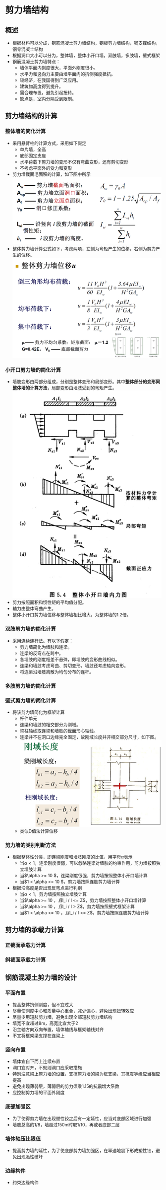 # 剪力墙结构
## 概述
* 根据材料可以分成，钢筋混凝土剪力墙结构，钢板剪力墙结构，钢支撑结构，钢骨混凝土结构
* 根据洞口大小可以分为，整体墙，整体小开口墙，双肢墙，多肢墙，壁式框架
* 钢筋混凝土剪力墙特点：
  * 墙体平面内刚度很大，平面外刚度很小。
  * 水平力和竖向力主要由墙平面内的抗侧强度抵抗。
  * 较经济，在我国得到广泛应用。
  * 建筑物高度得到提升。
  * 需合理布置，避免引起扭转。
  * 缺点是，室内分隔受到限制。
## 剪力墙结构的计算
### 整体墙的简化计算
* 采用悬臂柱的计算方式，采用如下假定
  * 单片墙，全高
  * 底部固定支座
  * 水平荷载下剪力墙的变形不仅有弯曲变形，还有剪切变形
  * 不考虑平面外的受力和变形
* 剪力墙截面毛面积的计算，如下图中所示
![](./figures/整体剪力墙截面毛面积的计算.png)
* 整体剪力墙计算公式如下，考虑两项，左侧为弯矩产生的位移，右侧为剪力产生的位移。
![](./figures/整体剪力墙位移.png)
### 小开口剪力墙的简化计算
* 墙肢变形由两部分组成，分别是整体变形和局部变形。其中**整体部分的变形同整体墙的计算方法**，局部变形由墙肢受到的弯矩产生。
![](./figures/整体小开口墙内力图.png)
* 剪力按照面积和惯性矩的平均值分配。
* 轴力由整体弯曲产生。
* 整体小开口剪力墙位移与整体墙相比增大，为整体墙的1.2倍。
### 双肢剪力墙的简化计算
* 采用连续连杆法。有以下假定：
  * 剪力墙简化为墙肢和连梁。
  * 连梁的反弯点在跨中。
  * 各墙肢的刚度相差不悬殊，即墙肢的变形曲线相似。
  * 连梁和墙肢考虑弯曲、剪切变形，墙肢还考虑轴向变形。
  * 将连梁沿墙肢离散为均匀分布的连杆。
### 多肢剪力墙的简化计算
### 壁式剪力墙的简化计算
* 将该剪力墙简化为框架计算
  * 杆件单元
  * 连梁和墙肢的相交部分为刚域。
  * 梁柱轴线取连梁和墙肢的截面形心轴线。
  * 连梁并不在洞口边缘完全固定，故刚域长度并非相交部分尺寸，如下图。
![](./figures/刚域计算.png)
  * 类似D值法计算位移
### 剪力墙的类别判断方法
* 根据整体性分类，即连梁刚度和墙肢刚度的比值，用字母$\alpha$表示
  * 当$\alpha < 1$，连梁刚度很弱，可以忽略连梁对墙肢的约束作用，剪力墙按照独立墙肢计算
  * 当$\alpha >= 10 $，连梁刚度很强，剪力墙按照整体小开口墙计算
  * 当$1 < \alpha <= 10 $，剪力墙按照连肢剪力墙计算
* 根据沿高度是否出现反弯点进行判别
  * 当$\alpha < 1$，剪力墙按照独立墙肢计算
  * 当$\alpha >= 10 $，且$I_i / I <= Z$，剪力墙按照整体小开口墙计算
  * 当$\alpha >= 10 $，且$I_i / I > Z$，剪力墙按照壁式框架计算
  * 当$1 < \alpha <= 10 $，且$I_i / I <= Z$，剪力墙按照连肢剪力墙计算
## 剪力墙的承载力计算
### 正截面承载力计算
### 斜截面承载力计算
## 钢筋混凝土剪力墙的设计
### 平面布置
* 提高整体抗侧刚度，但不宜过大
* 尽量使刚度中心和质量中心重合，减少偏心，避免出现扭转效应
* 尽量少用短肢剪力墙，避免出现全部短肢剪力墙结构
* 墙宽不宜超过8m，高宽比宜大于2
* 沿主轴方向双向布置，墙体轴线与框架轴线对齐
* 不宜将框架梁支撑在连梁上
### 竖向布置
* 墙体宜自下而上连续布置
* 洞口宜对齐，不规则洞口应采取措施
* 特别注意梁上剪力墙的设置，支撑剪力墙的梁为框支梁，其抗震等级应当相应提高
* 避免出现薄弱层，薄弱层的剪力须乘1.15的抗震增大系数
* 应控制剪力墙的平面外刚度
### 底部加强区
* 为了使得剪力墙在出现塑性铰之后有一定延性，应当对底部区域进行加强
* 墙肢总高的1/8，墙超过150m时取1/10，再或者底部二层
### 墙体轴压比限值
* 提高剪力墙的延性，为了使底部剪力墙加强区，在罕遇地震下形成塑性铰，避免出现脆性破坏
### 边缘构件
* 约束边缘构件
